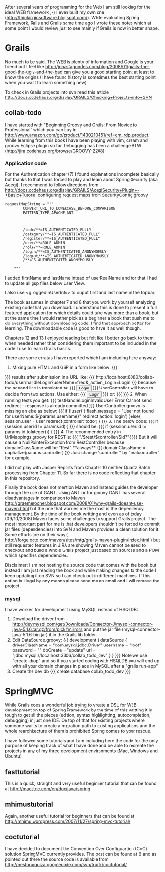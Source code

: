 After several years of programming for the Web I am still looking for the ideal WEB framework ;-) I even built my own one (http://thinkinginsoftware.blogspot.com/). While evaluating Spring Framework, Rails and Grails some time ago I wrote these notes which at some point I would review just to see mainly if Grails is now in better shape.


# Grails

No much to be said. The WEB is plenty of information and Google is your friend but I feel like http://jonasfagundes.com/blog/2008/01/grails-the-good-the-ugly-and-the-bad can give you a good starting point at least to know the origins (I have found history is sometimes the best starting point when you want to learn something new)

To check in Grails projects into svn read this article http://docs.codehaus.org/display/GRAILS/Checking+Projects+into+SVN

## collab-todo

I have started with "Beginning Groovy and Grails: From Novice to Professional" which you can buy in http://www.amazon.com/gp/product/1430210451/ref=cm_rdp_product. While learning from this book I have been playing with vim, cream and groovy Eclipse plugin so far. Debugging has been a challenge BTW (http://jira.codehaus.org/browse/GROOVY-2208)

### Application code

For the Authentication chapter (7) I found explanations incomplete basically but thanks to that I was forced to play and learn about Spring Security (aka Acegi). I recommend to  follow directions from http://docs.codehaus.org/display/GRAILS/AcegiSecurity+Plugin+-+Basic+Tutorial configuring request maps from SecurityConfig.groovy
```
requestMapString = """
		CONVERT_URL_TO_LOWERCASE_BEFORE_COMPARISON
		PATTERN_TYPE_APACHE_ANT


		
		/todo/**=IS_AUTHENTICATED_FULLY
		/category/**=IS_AUTHENTICATED_FULLY
		/register/**=IS_AUTHENTICATED_FULLY
		/user/**=ROLE_ADMIN
        /role/**=ROLE_ADMIN
        /login/**=IS_AUTHENTICATED_ANONYMOUSLY
		/logout/**=IS_AUTHENTICATED_ANONYMOUSLY
		/**=IS_AUTHENTICATED_ANONYMOUSLY
		
	"""
```
I added firstName and lastName intead of userRealName and for that I had to update all gsp files below User View.

I also use <g:loggedInUserInfo> to ouput first and last name in the topbar.

The book assumes in chapter 7 and 8 that you work by yourself analyzing existing code that you download. I understand this is done to present a full featured application for which details could take way more than a book, but at the same time I would rather pick as a beginner a book that push me to do everything without downloading code. I find that approach better for learning. The downloadable code is good to have it as well though.

Chapters 12 and 13 I enjoyed reading but felt like I better go back to them when needed rather than considering them important to be included in the code I use to learn Grails basics.

There are some erratas I have reported which I am including here anyway:

  1. Mixing pure HTML and GSP in a form like below:
  {{{
  <form action="handleLogin">
  <g:actionSubmit	value="Login" />
  }}}
  results after submission in a URL like:
  {{{
  http://localhost:8080/collab-todo/user/handleLogin?userName=fred&_action_Login=Login
  }}}
  because the second line is translated to:
  {{{
  <input type="submit" name="_action_Login" value="Login" />
  }}}
  UserController will have to decide from two actions. Use either:
  {{{
  <form action="handleLogin">
  <input type="submit" value="Login"/>
  }}}
  or:
  {{{
  <g:form>
  <g:actionSubmit	action="handleLogin" value="Login" />
  }}}
  2. When running tests you get:
  {{{
  testHandleLoginInvalidUser	Error	Cannot send redirect - response is already committed
  }}}
  UserController.groovy is missing an else as below:
  {{{
  if (!user) {
    flash.message = "User not found for userName: ${params.userName}"
    redirect(action:'login')
  }else{
    session.user = user
    redirect(controller:'todo')
  }	
  }}}
  3. The below code:
  {{{
  if (session.user.id != params.id) {
  }}}
  should be:
  {{{
  if (session.user.id != params.id.toInteger()) {
  }}}
  4. The recommended entry in UrlMappings.groovy for REST is:
  {{{
  "/$rest/$controller/$id?"{
  }}}
  But it will cause a NullPointerException from RestController because domainClassName will be "Rest" **always**
  {{{
  domainClassName = capitalize(params.controller)
  }}}
  Just change "controller" by "realcontroller" for example.
  
I did not play with Jasper Reports from Chapter 10 neither Quartz Batch processing from Chapter 11. So far there is no code reflecting that chapter in this repository.

Finally the book does not mention Maven and instead guides the developer through the use of GANT. Using ANT or for groovy GANT has several disadvantages in comparison to Maven http://graemerocher.blogspot.com/2008/01/why-grails-doesnt-use-maven.html but the one that worries me the most is the dependency management. By the time of the book writting and even as of today (09/10/2008) Maven faces some challenges to support Grails project. The most important part for me is that developers shouldn't be forced to commit jar files (dependencies) into SVN and Maven provides a clean solution for it. Some efforts are on their way ( http://forge.octo.com/maven/sites/mtg/grails-maven-plugin/index.html ) but still requested features in JIRA are showing Maven cannot be used to checkout and build a whole Grails project just based on sources and a POM which specifies dependencies.

Disclaimer: I am not hosting the source code that comes with the book but instead I am just reading the book and while making changes to the code I keep updating it on SVN so I can check out in different machines. If this action is illegal by any means please send me an email and I will remove the project.

### mysql

I have worked for development using MySQL instead of HSQLDB:
 1. Download the driver from http://dev.mysql.com/get/Downloads/Connector-J/mysql-connector-java-5.1.6.tar.gz/from/pick#mirrors and put the jar file (mysql-connector-java-5.1.6-bin.jar) it in the Grails lib folder.
 1. Edit DataSource.groovy:
 {{{
 development {
	dataSource {			
		driverClassName = "com.mysql.jdbc.Driver"
	        username = "root"
	        password = ""
	        dbCreate = "update"
	        url = "jdbc:mysql://localhost:3306/collab_todo_dev"
	}
 }
 }}}
 Note we use "create-drop" and so if you started coding with HSQLDB you will end up with all your domain changes in place in MySQL after a "grails run-app"
 1. Create the dev db
 {{{
 create database collab_todo_dev 
 }}}
 
# SpringMVC

 While Grails does a wonderful job trying to vreate a DSL for WEB development on top of Spring Framework by the time of this writting it is tough to get all the pieces (edition, syntax highlighting, autocompletion, debugging) in just one IDE. On top of that for existing projects where someone wants to create a migration path to existing applications and the whole rearchitecture of them is prohibited Spring comes to your rescue.

 I have followed some tutorials and I am including here the code for the only purpose of keeping track of what I have done and be able to recreate the projects in any of my three development environments (Mac, Windows and Ubuntu)

## fasttutorial

This is a quick, straight and very useful beginner tutorial that can be found at http://maestric.com/en/doc/java/spring
 
## mhimustutorial

Again, another useful tutorial for beginners that can be found at http://mhimu.wordpress.com/2007/11/27/spring-mvc-tutorial/

## coctutorial

I have decided to document the Convention Over Configuartion (CoC) solution SpringMVC currently provides. The post can be found at () and as pointed out there the source code is available from http://nestorurquiza.googlecode.com/svn/trunk/coctutorial/